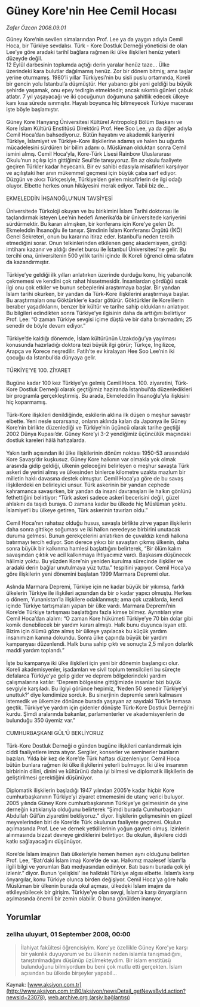 # Güney Kore'nin Hee Cemil Hocası

*Zafer Özcan 2008.09.01*

<div class="news-detail-text-todays">
 <div>
 </div>
 <div>
 </div>
 <div id="newsSpot">
  <font class="detail-spot">
   Güney Kore’nin sevilen simalarından Prof. Lee ya da yaygın adıyla Cemil Hoca, bir Türkiye sevdalısı. Türk - Kore Dostluk Derneği yöneticisi de olan Lee’ye göre aradaki tarihî bağlara rağmen iki ülke ilişkileri henüz yeterli düzeyde değil.
  </font>
 </div>
 <div id="newsText">
  <font class="detail-text">
   12 Eylül darbesinin toplumda açtığı derin yaralar henüz taze... Ülke üzerindeki kara bulutlar dağılmamış henüz. Zor bir dönem bitmiş; ama taşlar yerine oturmamış. 1980’li yıllar Türkiyesi’nin bu sisli puslu ortamında, Koreli bir gencin yolu İstanbul’a düşmüştür. Her yabancı gibi yeni geldiği bu büyük şehirde yaşamak, onu epey tedirgin etmektedir; ancak sıkıntılı günleri çabuk atlatır. 7 yıl yaşayacağı ve iki çocuğunun doğumuna şahitlik edecek ülkeye kanı kısa sürede ısınmıştır. Hayatı boyunca hiç bitmeyecek Türkiye macerası işte böyle başlamıştır.
   <br/>
   <br/>
   Güney Kore Hanyang Üniversitesi Kültürel Antropoloji Bölüm Başkanı ve Kore İslam Kültürü Enstitüsü Direktörü Prof. Hee Soo Lee, ya da diğer adıyla Cemil Hoca’dan bahsediyoruz. Bütün hayatını ve akademik kariyerini Türkiye, İslamiyet ve Türkiye-Kore ilişkilerine adamış ve halen bu uğurda mücadelesini sürdüren bir bilim adamı o. Müslüman olduktan sonra Cemil ismini almış. Cemil Hoca’yla, Kore-Türk Lisesi Rainbow Uluslararası Okulu’nun açılışı için gittiğimiz Seul’de tanışıyoruz. En az okulu faaliyete geçiren Türkler kadar heyecanlı. Bir ev sahibi edasıyla misafirleri karşılıyor ve açılıştaki her anın mükemmel geçmesi için büyük çaba sarf ediyor. Düzgün ve akıcı Türkçesiyle, Türkiye’den gelen misafirlerin de ilgi odağı oluyor. Elbette herkes onun hikâyesini merak ediyor. Tabii biz de…
   <br/>
   <br/>
   EKMELEDDİN İHSANOĞLU’NUN TAVSİYESİ
   <br/>
   <br/>
   Üniversitede Türkoloji okuyan ve bu birikimini İslam Tarihi doktorası ile taçlandırmak isteyen Lee’nin hedefi Amerika’da bir üniversitede kariyerini sürdürmektir. Bu kararı almışken, bir konferans için Kore’ye gelen Dr. Ekmeleddin İhsanoğlu ile tanışır. Şimdinin İslam Konferansı Örgütü (İKÖ) Genel Sekreteri, onun bu kararına itiraz eder. İstanbul’u neden tercih etmediğini sorar. Onun telkinlerinden etkilenen genç akademisyen, girdiği imtihanı kazanır ve aldığı devlet bursu ile İstanbul Üniversitesi’ne gelir. Bu tercihi ona, üniversitenin 500 yıllık tarihi içinde ilk Koreli öğrenci olma sıfatını da kazandırmıştır.
   <br/>
   <br/>
   Türkiye’ye geldiği ilk yılları anlatırken üzerinde durduğu konu, hiç yabancılık çekmemesi ve kendini çok rahat hissetmesidir. İnsanlardan gördüğü sıcak ilgi onu çok etkiler ve bunun sebeplerini araştırmaya başlar. Bir yandan İslam tarihi okurken, bir yandan da Türk-Kore ilişkilerini araştırmaya başlar. Bu araştırmaları onu Göktürkler’e kadar götürür. Göktürkler ile Korelilerin beraber yaşadıklarını, benzer bir kültür ve tarihe sahip olduklarını anlatıyor. Bu bilgileri edindikten sonra Türkiye’ye ilgisinin daha da arttığını belirtiyor Prof. Lee: “O zaman Türkiye sevgisi içime düştü ve bir daha bırakmadım; 25 senedir de böyle devam ediyor.”
   <br/>
   <br/>
   Türkiye’de kaldığı dönemde, İslam kültürünün Uzakdoğu’ya yayılması konusunda hazırladığı doktora tezi büyük ilgi görür; Türkçe, İngilizce, Arapça ve Korece neşredilir. Fatih’te ev kiralayan Hee Soo Lee’nin iki çocuğu da İstanbul’da dünyaya gelir.
   <br/>
   <br/>
   TÜRKİYE’YE 100. ZİYARET
   <br/>
   <br/>
   Bugüne kadar 100 kez Türkiye’ye gelmiş Cemil Hoca. 100. ziyaretini, Türk-Kore Dostluk Derneği olarak geçtiğimiz haziranda İstanbul’da düzenledikleri bir programla gerçekleştirmiş. Bu arada, Ekmeleddin İhsanoğlu’yla ilişkisini hiç koparmamış.
   <br/>
   <br/>
   Türk-Kore ilişkileri denildiğinde, eskilerin aklına ilk düşen o meşhur savaştır elbette. Yeni nesle sorarsanız, onların aklında kalan da Japonya ile Güney Kore’nin birlikte düzenlediği ve Türkiye’nin üçüncü olarak tarihe geçtiği 2002 Dünya Kupası’dır. Güney Kore’yi 3-2 yendiğimiz üçüncülük maçındaki dostluk kareleri hâlâ hafızalarda.
   <br/>
   <br/>
   Yakın tarih açısından iki ülke ilişkilerinin dönüm noktası 1950-53 arasındaki Kore Savaşı’dır kuşkusuz. Güney Kore halkının var olmakla yok olmak arasında gidip geldiği, ülkenin geleceğini belirleyen o meşhur savaşta Türk askeri de yerini almış ve ülkesinden binlerce kilometre uzakta mazlum bir milletin haklı davasına destek olmuştur. Cemil Hoca’ya göre de bu savaş ilişkilerdeki en belirleyici unsur. Türk askerinin bir yandan cephede kahramanca savaşırken, bir yandan da insani davranışları ile halkın gönlünü fethettiğini belirtiyor: “Türk askeri sadece askerî becerisini değil, güzel ahlakını da taşıdı buraya. O zamana kadar bu ülkede hiç Müslüman yoktu. İslamiyet’i bu ülkeye getiren, Türk askerinin tavırları oldu.”
   <br/>
   <br/>
   Cemil Hoca’nın rahatsız olduğu husus, savaşla birlikte zirve yapan ilişkilerin daha sonra gittikçe soğuması ve iki halkın neredeyse birbirini unutacak duruma gelmesi. Bunun gerekçelerini anlatırken de çuvaldızı kendi halkına batırmayı tercih ediyor. Son derece yıkıcı bir savaştan çıkmış ülkenin, daha sonra büyük bir kalkınma hamlesi başlattığını belirterek, “Bir ölüm kalım savaşından çıktık ve acil kalkınmaya ihtiyacımız vardı. Başkasını düşünecek hâlimiz yoktu. Bu yüzden Kore’nin yeniden kurulma sürecinde ilişkiler ve aradaki derin bağlar unutulmaya yüz tuttu.” tespitini yapıyor. Cemil Hoca’ya göre ilişkilerin yeni dönemini başlatan 1999 Marmara Depremi olur.
   <br/>
   <br/>
   Aslında Marmara Depremi, Türkiye için ne kadar büyük bir yıkımsa, farklı ülkelerin Türkiye ile ilişkileri açısından da bir o kadar yapıcı olmuştu. Herkes o dönem, Yunanistan’la ilişkilere odaklanmıştı; ama çok uzaklarda, kendi içinde Türkiye tartışmaları yapan bir ülke vardı. Marmara Depremi’nin Kore’de  Türkiye tartışması başlattığını fazla kimse bilmez. Ayrıntıları yine Cemil Hoca’dan alalım: “O zaman Kore hükümeti Türkiye’ye 70 bin dolar gibi komik denebilecek bir yardım kararı almıştı. Halk bunu duyunca isyan etti. Bizim için ölümü göze almış bir ülkeye yapılacak bu küçük yardım insanımızın kanına dokundu. Sonra ülke çapında büyük bir yardım kampanyası düzenlendi. Halk buna sahip çıktı ve sonuçta 2,5 milyon dolarlık maddi yardım toplandı.”
   <br/>
   <br/>
   İşte bu kampanya iki ülke ilişkileri için yeni bir dönemin başlangıcı olur. Koreli akademisyenler, işadamları ve sivil toplum temsilcileri bu süreçte defalarca Türkiye’ye gelip gider ve deprem bölgelerindeki yardım çalışmalarına katılır: “Deprem bölgesine gittiğimizde insanlar bizi büyük sevgiyle karşıladı. Bu ilgiyi görünce hepimiz, ‘Neden 50 senedir Türkiye’yi unuttuk?’ diye kendimize sorduk. Bu sinerjinin depremle sınırlı kalmasını istemedik ve ülkemize dönünce burada yaşayan az sayıdaki Türk’le temasa geçtik. Türkiye’ye yardım için gidenler dönüşte Türk-Kore Dostluk Derneği’ni kurdu. Şimdi aralarında bakanlar, parlamenterler ve akademisyenlerin de bulunduğu 350 üyemiz var.”
   <br/>
   <br/>
   CUMHURBAŞKANI GÜL’Ü BEKLİYORUZ
   <br/>
   <br/>
   Türk-Kore Dostluk Derneği o günden bugüne ilişkileri canlandırmak için ciddi faaliyetlere imza atıyor. Sergiler, konserler ve seminerler bunların bazıları. Yılda bir kez de Kore’de Türk haftası düzenleniyor. Cemil Hoca bütün bunlara rağmen iki ülke ilişkilerini yeterli bulmuyor. İki ülke insanının birbirinin dilini, dinini ve kültürünü daha iyi bilmesi ve diplomatik ilişkilerin de geliştirilmesi gerektiğini düşünüyor.
   <br/>
   <br/>
   Diplomatik ilişkilerin başladığı 1947 yılından 2005’e kadar hiçbir Kore cumhurbaşkanının Türkiye’yi ziyaret etmemesini de utanç verici buluyor. 2005 yılında Güney Kore cumhurbaşkanının Türkiye’ye gelmesinin de yine derneğin katıklarıyla olduğunu belirterek “Şimdi burada Cumhurbaşkanı Abdullah Gül’ün ziyaretini bekliyoruz.” diyor. İlişkilerin gelişmesinin en güzel meyvelerinden biri de Kore’de Türk okulunun faaliyete geçmesi. Okulun açılmasında Prof. Lee ve dernek yetkililerinin yoğun gayreti olmuş. İzinlerin alınmasında bizzat devreye girdiklerini belirtiyor. Bu okulun, ilişkilere ciddi katkı sağlayacağını düşünüyor.
   <br/>
   <br/>
   Kore’de İslam imajının Batı ülkeleriyle hemen hemen aynı olduğunu belirten Prof. Lee, “Batı’daki İslam imajı Kore’de de var. Halkımız maalesef İslam’la ilgili bilgi ve yorumları Batı medyasından ediniyor. Batı basını burada çok iyi izlenir.” diyor. Bunun ‘çelişkisi’ ise halktaki Türkiye algısı elbette. İslam’a karşı önyargılar, konu Türkiye olunca birden değişiyor. Cemil Hoca’ya göre halkı Müslüman bir ülkenin burada okul açması, ülkedeki İslam imajını da etkileyebilecek bir girişim. Türkiye’ye olan sevgi, İslam’a karşı önyargıların aşılmasında önemli bir zemin olabilir. O buna gönülden inanıyor.
   <br/>
  </font>
 </div>
 <div>
 </div>
 <div>
 </div>
</div>


## Yorumlar

### zeliha uluyurt, 01 September 2008, 00:00
> İlahiyat fakültesi öğrencisiyim. Kore'ye özellikle Güney Kore'ye karşı bir yakınlık duyuyorum ve bu ülkenin neden islamla tanışmadığını, tanıştırılmadığını düşünüp üzülmekteydim. Bir islam enstitüsü bulunduğunu bilmiyordum bu beni çok mutlu etti gerçekten. İslam açısından bu ülkede birşeyler yapabil...

Kaynak: [www.aksiyon.com.tr](http://www.aksiyon.com.tr:80/aksiyon/newsDetail_getNewsById.action?newsId=23078), [web.archive.org (arşiv bağlantısı)](http://web.archive.org/web/20130823153620/http://www.aksiyon.com.tr:80/aksiyon/newsDetail_getNewsById.action?newsId=23078)
